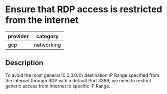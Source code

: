 # Ensure that RDP access is restricted from the internet

provider | category
--- | ---
gcp | networking

## Description
To avoid the most general (0.0.0.0/0) destination IP Range specified from the Internet through RDP with a default Port 3389, we need to restrict generic access from Internet to specific IP Range.
